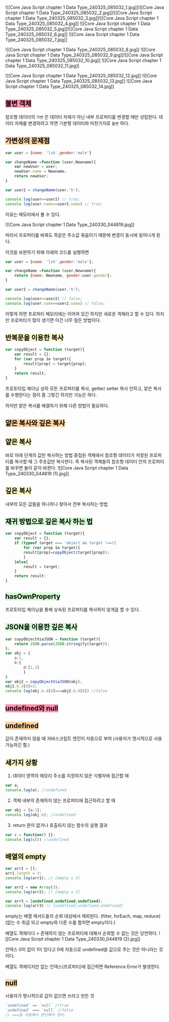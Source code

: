 ![[Core Java Script chapter 1 Data Type_240325_085032_1.jpg]]![[Core Java Script chapter 1 Data Type_240325_085032_2.jpg]]![[Core Java Script chapter 1 Data Type_240325_085032_3.jpg]]![[Core Java Script chapter 1 Data Type_240325_085032_4.jpg]]
![[Core Java Script chapter 1 Data Type_240325_085032_5.jpg]]![[Core Java Script chapter 1 Data Type_240325_085032_6.jpg]]
![[Core Java Script chapter 1 Data Type_240325_085032_7.jpg]]

![[Core Java Script chapter 1 Data Type_240325_085032_8.jpg]]
![[Core Java Script chapter 1 Data Type_240325_085032_9.jpg]]![[Core Java Script chapter 1 Data Type_240325_085032_10.jpg]]
![[Core Java Script chapter 1 Data Type_240325_085032_11.jpg]]

![[Core Java Script chapter 1 Data Type_240325_085032_12.jpg]]
![[Core Java Script chapter 1 Data Type_240325_085032_13.jpg]]
![[Core Java Script chapter 1 Data Type_240325_085032_14.jpg]]
## <mark style="background: #FF5582A6;">불변 객체</mark>

참조형 데이터의 `가변` 은 데이터 자체가 아닌 내부 프로퍼티를 변경할 때만 성립한다. 
데이터 자체를 변경하려고 하면 기본형 데이터와 마찬가지로 `불변` 하다.

## <mark style="background: #FFB86CA6;">가변성의 문제점</mark>

```javascript
var user = {name: 'lsh',gender:'male'}

var changeName =function (user,Newname){
	var newUser = user;
	newUser.name = Newname;
	return newUser;
}

var user2 = changeName(user,'h');

console.log(user==user2) // true;
console.log(user.name==user2.name) // true;
```

이유는 메모리에서 볼 수 있다.

![[Core Java Script chapter 1 Data Type_240330_044819.jpg]]

따라서 프로퍼티를 바꿔도 똑같은 주소값 묶음이기 때문에 변경이 동시에 일어나게 된다.

이것을 보완하기 위해 아래의 코드를 실행하면
```javascript
var user = {name: 'lsh',gender:'male'};

var changeName =function (user,Newname){
	return {name: Newname, gender:user.gender};
}

var user2 = changeName(user,'h');

console.log(user==user2) // false;
console.log(user.name==user2.name) // false;
```

이렇게 하면 프로퍼티 메모리에는 이어져 있긴 하지만 새로운 객체라고 할 수 있다. 하지만 프로퍼티가 많이 생기면 이건 너무 힘든 방법이다.

## <mark style="background: #FFF3A3A6;">반복문을 이용한 복사</mark>

```javascript
var copyObject = function (target){
	var result = {};
	for (var prop in target){
		result[prop] = target[prop];
	}
	return result;
}
```
프로토타입 체이닝 상의 모든 프로퍼티를 복사, getter/ setter 복사 안하고, 얕은 복사를 수행한다는 점이 좀 그렇긴 하지만 가능은 하다.

하지만 얕은 복사를 해결하기 위해 다른 방법이 필요하다.

## <mark style="background: #FFB86CA6;">얕은 복사와 깊은 복사</mark>

## <mark style="background: #FFF3A3A6;">얕은 복사</mark>

바로 아래 단계의 값만 복사하는 방법
중첩된 객체에서  참조형 데이터가 저장된 프로퍼티를 복사할 때 그 주솟값만 복사한다. 
즉 복사된 객체들의 참조형 데이터 안의 프로퍼티를 바꾸면 둘이 같이 바뀐다.
![[Core Java Script chapter 1 Data Type_240330_044819 (1).jpg]]
## <mark style="background: #FFF3A3A6;">깊은 복사</mark>

내부의 모든 값들을 하나하나 찾아서 전부 복사하는 방법 

## <mark style="background: #BBFABBA6;">재귀 방법으로 깊은 복사 하는 법</mark>

```javascript
var copyObject = function (target){
	var result = {};
	if (typeof target === 'object && target !==){
		for (var prop in target){
		result[prop]=copyObject(target[prop]);
		}
	}else{
		result = target;
	}
	return result;
}
```

## <mark style="background: #BBFABBA6;">hasOwnProperty</mark>

프로토타입 체이닝을 통해 상속된 프로퍼티를 복사하지 않게끔 할 수 있다.

## <mark style="background: #BBFABBA6;">JSON을 이용한 깊은 복사</mark>

```javascript
var copyObjectViaJSON = function (target){
	return JSON.parse(JSON.stringify(target));
};
var obj = {
	a:1,
	b:{
		d:[1,2]
		}
}
var obj2 = copyObjectViaJSON(obj);
obj2.b.d[0]=3;
console.log(obj.b.d[0]===obj2.b.d[0]) //false
```

## <mark style="background: #FF5582A6;">undefined와 null</mark>

## <mark style="background: #FFB86CA6;">undefined</mark>

값이 존재하지 않을 때 자바스크립트 엔진이 자동으로 부여 (사용자가 명시적으로 사용가능하긴 함.)

## <mark style="background: #FFF3A3A6;">세가지 상황</mark>

1. 데이터 영역의 메모리 주소를 지정하지 않은 식별자에 접근할 때
```javascript
var a;
console.log(a); //undefined
```
2. 객체 내부의 존재하지 않는 프로퍼티에 접근하려고 할 때
```javascript
var obj = {a:1};
console.log(obj.b); //undefined
```
3. return 문이 없거나 호출되지 않는 함수의 실행 결과
```javascript
var c = function() {};
console.log(c()) //undefined
```
## <mark style="background: #FFF3A3A6;">배열의 empty</mark>

```javascript
var arr1 = [];
arr1.length = 3;
console.log(arr1); // [empty x 3]

var arr2 = new Array(3);
console.log(arr2); // [empty x 3]

var arr3 = [undefined,undefined,undefined];
console.log(arr3) // [undefined,undefined,undefined]
```

empty는 배열 메서드들의 순회 대상에서 제외된다. (filter, forEach, map, reduce)
(없는 수 취급 되고 empty와 다른 수를 합치면 empty이다.)

배열도 객체이다 > 존재하지 않는 프로퍼티에 대해서 순회할 수 없는 것은 당연하다. 
![[Core Java Script chapter 1 Data Type_240330_044819 (2).jpg]]

인덱스 0이 없이 1이 있다고 0에 자동으로 undefined을 값으로 주는 것은 아니라는 것이다.

배열도 객체이지만 없는 인덱스(프로퍼티)에 접근하면 Reference Error가 발생한다.
## <mark style="background: #FFB86CA6;">null</mark>

사용자가 명시적으로 값이 없으면 쓰라고 만든 것
``` javascript
`undefined` == `null` //true
`undefined` === `null` //false
// ===을 이용해서 판단해야 한다.
```
